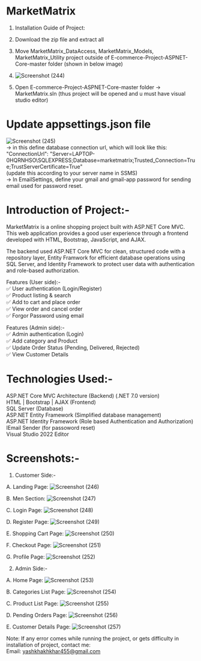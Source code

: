 # MarketMatrix
1. Installation Guide of Project:
2. Download the zip file and extract all
3. Move MarketMatrix_DataAccess, MarketMatrix_Models, MarketMatrix_Utility project outside of E-commerce-Project-ASPNET-Core-master folder (shown in below image)
4. ![Screenshot (244)](https://github.com/user-attachments/assets/de2e4580-1b6e-4089-8b33-8ee3c8214b0d)

5. Open  E-commerce-Project-ASPNET-Core-master folder -> MarketMatrix.sln (thus project will be opened and u must have visual studio editor)

# Update appsettings.json file
![Screenshot (245)](https://github.com/user-attachments/assets/76765fad-dd36-4915-b02a-eb671fc9d83f)  
-> in this define database connection url, which will look like this:<br>
  "ConnectionUrl": "Server=LAPTOP-0HQRNHSO\\SQLEXPRESS;Database=marketmatrix;Trusted_Connection=True;TrustServerCertificate=True" <br> (update this according to your server name in SSMS)<br>
-> In EmailSettings, define your gmail and gmail-app password for sending email used for password reset.


# Introduction of Project:-
MarketMatrix is a online shopping project built with ASP.NET Core MVC. This web application provides a good user experience through a frontend developed with HTML, Bootstrap, JavaScript, and AJAX.

The backend used ASP.NET Core MVC for clean, structured code with a repository layer, Entity Framwork for efficient database operations using SQL Server, and Identity Framework to protect user data with authentication and role-based authorization.

Features (User side):-<br>
✅ User authentication (Login/Register)<br>
✅ Product listing & search<br>
✅ Add to cart and place order<br>
✅ View order and cancel order<br>
✅ Forgor Password using email<br>

Features (Admin side):-<br>
✅ Admin authentication (Login)<br>
✅ Add category and Product<br>
✅ Update Order Status (Pending, Delivered, Rejected)<br>
✅ View Customer Details<br>

# Technologies Used:-  
ASP.NET Core MVC Architecture (Backend) (.NET 7.0 version)<br>
HTML | Bootstrap | AJAX (Frontend)<br>
SQL Server (Database)<br>
ASP.NET Entity Framework (Simplified database management)<br>
ASP.NET Identity Framework (Role based Authentication and Authorization)<br>
IEmail Sender (for passoword reset)<br>
Visual Studio 2022 Editor<br>

# Screenshots:-
1. Customer Side:-<br>

A. Landing Page:
![Screenshot (246)](https://github.com/user-attachments/assets/e7017b57-0274-4d67-81f9-3267f0c317f3)

B. Men Section:
![Screenshot (247)](https://github.com/user-attachments/assets/31797b0b-d5ca-488e-8311-f6a7405718e0)

C. Login Page:
![Screenshot (248)](https://github.com/user-attachments/assets/9dd58a3b-b43c-47ea-89a6-337de1245c15)

D. Register Page:
![Screenshot (249)](https://github.com/user-attachments/assets/92e2e5c2-4fb0-44dc-ab4c-2d487579b172)

E. Shopping Cart Page:
![Screenshot (250)](https://github.com/user-attachments/assets/b5dcd0ae-d84a-460e-a451-1f840086cf56)

F. Checkout Page:
![Screenshot (251)](https://github.com/user-attachments/assets/255308bd-b8eb-4dc3-8c53-c5e4cfa2a90c)

G. Profile Page:
![Screenshot (252)](https://github.com/user-attachments/assets/c2e86470-7897-4b5d-bca2-e328796c6187)


2. Admin Side:-<br>

A. Home Page:
![Screenshot (253)](https://github.com/user-attachments/assets/ff1ef165-916b-44e4-97fe-d704e5e5950e)

B. Categories List Page:
![Screenshot (254)](https://github.com/user-attachments/assets/f701aaf4-d788-4ec2-9886-507cd3fb2f3c)

C. Product List Page:
![Screenshot (255)](https://github.com/user-attachments/assets/99bc26b4-024c-4ca7-ad91-6617233a3fe3)

D. Pending Orders Page:
![Screenshot (256)](https://github.com/user-attachments/assets/f86aa41d-f2be-4f62-92cd-935442473881)

E. Customer Details Page:
![Screenshot (257)](https://github.com/user-attachments/assets/ec7a9dc3-fa94-4abf-817b-0451bcba7417)

Note: If any error comes while running the project, or gets difficulty in installation of project, contact me:<br>
Email: yashkhakhkhar455@gmail.com









